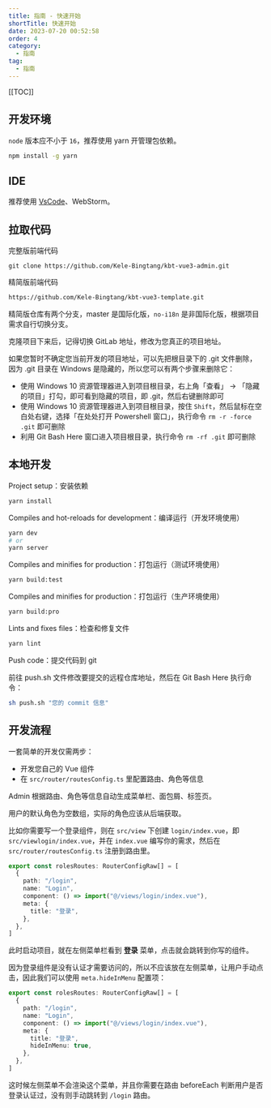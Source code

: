```yaml
---
title: 指南 - 快速开始
shortTitle: 快速开始
date: 2023-07-20 00:52:58
order: 4
category:
  - 指南
tag: 
  - 指南
---
```


[[TOC]]

## 开发环境

`node` 版本应不小于 `16`，推荐使用 yarn 开管理包依赖。

```sh
npm install -g yarn
```

## IDE

推荐使用 [VsCode](https://code.visualstudio.com/)、WebStorm。

## 拉取代码

完整版前端代码

```
git clone https://github.com/Kele-Bingtang/kbt-vue3-admin.git
```

精简版前端代码

```sh
https://github.com/Kele-Bingtang/kbt-vue3-template.git
```

精简版仓库有两个分支，master 是国际化版，`no-i18n` 是非国际化版，根据项目需求自行切换分支。

克隆项目下来后，记得切换 GitLab 地址，修改为您真正的项目地址。

如果您暂时不确定您当前开发的项目地址，可以先把根目录下的 .git 文件删除，因为 .git 目录在 Windows 是隐藏的，所以您可以有两个步骤来删除它：

- 使用 Windows 10 资源管理器进入到项目根目录，右上角「查看」 -> 「隐藏的项目」打勾，即可看到隐藏的项目，即 .git，然后右键删除即可
- 使用 Windows 10 资源管理器进入到项目根目录，按住 `Shift`，然后鼠标在空白处右键，选择「在处处打开 Powershell 窗口」，执行命令 `rm -r -force .git` 即可删除
- 利用 Git Bash Here 窗口进入项目根目录，执行命令 `rm -rf .git` 即可删除

## 本地开发

Project setup：安装依赖

```sh
yarn install
```

Compiles and hot-reloads for development：编译运行（开发环境使用）

```sh
yarn dev
# or
yarn server
```

Compiles and minifies for production：打包运行（测试环境使用）

```sh
yarn build:test
```

Compiles and minifies for production：打包运行（生产环境使用）

```sh
yarn build:pro
```

Lints and fixes files：检查和修复文件

```sh
yarn lint
```

Push code：提交代码到 git

前往 push.sh 文件修改要提交的远程仓库地址，然后在 Git Bash Here 执行命令：

```sh
sh push.sh "您的 commit 信息"
```

## 开发流程

一套简单的开发仅需两步：

- 开发您自己的 Vue 组件
- 在 `src/router/routesConfig.ts` 里配置路由、角色等信息

Admin 根据路由、角色等信息自动生成菜单栏、面包屑、标签页。

用户的默认角色为空数组，实际的角色应该从后端获取。

比如你需要写一个登录组件，则在 `src/view` 下创建 `login/index.vue`，即 `src/viewlogin/index.vue`，并在 `index.vue` 编写你的需求，然后在 `src/router/routesConfig.ts` 注册到路由里。

```typescript
export const rolesRoutes: RouterConfigRaw[] = [
  {
    path: "/login",
    name: "Login",
    component: () => import("@/views/login/index.vue"),
    meta: {
      title: "登录",
    },
  },
]
```

此时启动项目，就在左侧菜单栏看到 **登录** 菜单，点击就会跳转到你写的组件。

因为登录组件是没有认证才需要访问的，所以不应该放在左侧菜单，让用户手动点击，因此我们可以使用 `meta.hideInMenu` 配置项：

```typescript {8}
export const rolesRoutes: RouterConfigRaw[] = [
  {
    path: "/login",
    name: "Login",
    component: () => import("@/views/login/index.vue"),
    meta: {
      title: "登录",
      hideInMenu: true,
    },
  },
]
```

这时候左侧菜单不会渲染这个菜单，并且你需要在路由 beforeEach 判断用户是否登录认证过，没有则手动跳转到 `/login` 路由。
